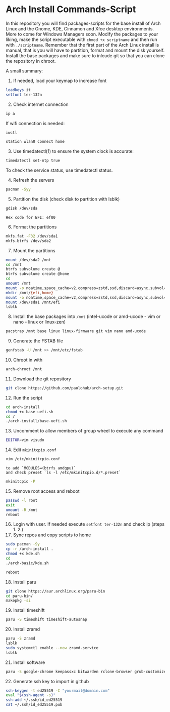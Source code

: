 # Arch Install Commands-Script

In this repository you will find packages-scripts for the base install of Arch Linux and the Gnome, KDE, Cinnamon and Xfce desktop environments. More to come for Windows Managers soon.
Modify the packages to your liking, make the script executable with `chmod +x scriptname` and then run with `./scriptname`.
Remember that the first part of the Arch Linux install is manual, that is you will have to partition, format and mount the disk yourself. Install the base packages and make sure to inlcude git so that you can clone the repository in chroot.

A small summary:

1. If needed, load your keymap to increase font
~~~~bash
loadkeys it
setfont ter-132n
~~~~
2. Check internet connection
~~~~bash
ip a
~~~~
If wifi connection is needed:
~~~~bash
iwctl

station wlan0 connect home
~~~~

3. Use timedatectl(1) to ensure the system clock is accurate:
~~~~bash
timedatectl set-ntp true
~~~~
To check the service status, use timedatectl status.

4. Refresh the servers
~~~~bash
pacman -Syy
~~~~
5. Partition the disk (check disk to partition with lsblk)
~~~~bash
gdisk /dev/sda
~~~~

`Hex code for EFI: ef00`

6. Format the partitions
~~~~bash
mkfs.fat -F32 /dev/sda1
mkfs.btrfs /dev/sda2
~~~~
7. Mount the partitions
~~~~bash
mount /dev/sda2 /mnt
cd /mnt
btrfs subvolume create @
btrfs subvolume create @home
cd
umount /mnt
mount -o noatime,space_cache=v2,compress=zstd,ssd,discard=async,subvol=@ /dev/sda2 /mnt
mkdir /mnt/{efi,home}
mount -o noatime,space_cache=v2,compress=zstd,ssd,discard=async,subvol=@home /dev/sda2 /mnt/home
mount /dev/sda1 /mnt/efi
lsblk
~~~~  
8. Install the base packages into `/mnt` (intel-ucode or amd-ucode - vim or nano - linux or linux-zen) 
~~~~bash
pacstrap /mnt base linux linux-firmware git vim nano amd-ucode
~~~~
9. Generate the FSTAB file
~~~~bash
genfstab -U /mnt >> /mnt/etc/fstab
~~~~
10. Chroot in with
~~~~bash
arch-chroot /mnt
~~~~
11. Download the git repository
~~~~bash
git clone https://github.com/paolohub/arch-setup.git
~~~~
12. Run the script
~~~~bash
cd arch-install
chmod +x base-uefi.sh
cd /
./arch-install/base-uefi.sh 
~~~~
13.  Uncomment to allow members of group wheel to execute any command
~~~~bash    
EDITOR=vim visudo
~~~~
14. Edit `mkinitcpio.conf`
~~~~bash
vim /etc/mkinitcpio.conf
~~~~
    to add `MODULES=(btrfs amdgpu)`
    and check preset `ls -l /etc/mkinitcpio.d/*.preset`
~~~~bash
mkinitcpio -P
~~~~
15. Remove root access and reboot
~~~~bash
passwd -l root
exit
umount -R /mnt
reboot
~~~~
16. Login with user. If needed execute `setfont ter-132n` and check ip (steps 1. 2.)
17. Sync repos and copy scripts to home
~~~~bash
sudo pacman -Sy
cp -r /arch-install .
chmod +x kde.sh
cd
./arch-basic/kde.sh

reboot
~~~~
18. Install paru
~~~~bash
git clone https://aur.archlinux.org/paru-bin
cd paru-bin/
makepkg -si
~~~~
19. Install timeshift
~~~~bash
paru -S timeshift timeshift-autosnap 
~~~~
20. Install zramd
~~~~bash
paru -S zramd
lsblk 
sudo systemctl enable --now zramd.service 
lsblk 
~~~~
21. Install software
~~~~bash
paru -S google-chrome keepassxc bitwarden rclone-browser grub-customizer vscode
~~~~
22. Generate ssh key to import in github
~~~~bash
ssh-keygen -t ed25519 -C "yourmail@domain.com"
eval "$(ssh-agent -s)"
ssh-add ~/.ssh/id_ed25519
cat ~/.ssh/id_ed25519.pub
~~~~ 